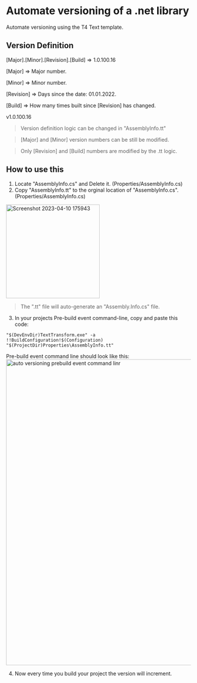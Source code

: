 # Automate versioning of a .net library

Automate versioning using the T4 Text template.

## Version Definition

[Major].[Minor].[Revision].[Build] => 1.0.100.16

[Major] => Major number.

[Minor] => Minor number.

[Revision] => Days since the date: 01.01.2022.

[Build] => How many times built since [Revision] has changed.

v1.0.100.16

> Version definition logic can be changed in "AssemblyInfo.tt"

> [Major] and [Minor] version numbers can be still be modified. 

>Only [Revision] and [Build] numbers are modified by the .tt logic.

## How to use this

1. Locate "AssemblyInfo.cs" and Delete it. (Properties/AssemblyInfo.cs)
2. Copy "AssemblyInfo.tt" to the orginal location of "AssemblyInfo.cs". (Properties/AssemblyInfo.cs)
<img width="255" alt="Screenshot 2023-04-10 175943" src="https://user-images.githubusercontent.com/39871058/230855994-409558a9-80d9-4a25-a995-96ea10100fd1.png">

> The ".tt" file will auto-generate an "Assembly.Info.cs" file.

3. In your projects Pre-build event command-line, copy and paste this code:

```
"$(DevEnvDir)TextTransform.exe" -a !!BuildConfiguration!$(Configuration) "$(ProjectDir)Properties\AssemblyInfo.tt"
```

Pre-build event command line should look like this:
<img width="832" alt="auto versioning prebuild event command linr" src="https://user-images.githubusercontent.com/39871058/230855733-62870e78-648b-48d1-9bdc-439cc52694fb.png">

4. Now every time you build your project the version will increment.
